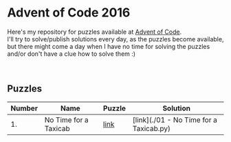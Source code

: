 # Advent of Code 2016

Here's my repository for puzzles available at [Advent of Code](http://adventofcode.com/).  
I'll try to solve/publish solutions every day, as the puzzles become available, but there might come a day when I have no time for solving the puzzles and/or don't have a clue how to solve them :)

&nbsp;

## Puzzles

Number | Name | Puzzle | Solution
--- | --- | --- | ---
1. | No Time for a Taxicab | [link](http://adventofcode.com/2016/day/1) | [link](./01 - No Time for a Taxicab.py) 
